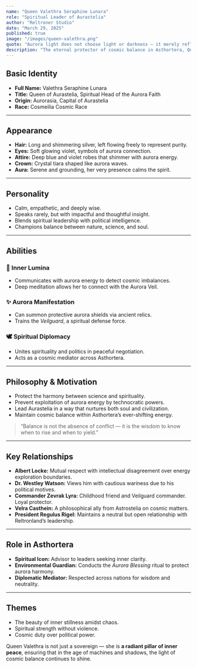 ```yaml
---
name: "Queen Valethra Seraphine Lunara"
role: "Spiritual Leader of Aurastelia"
author: "Reltroner Studio"
date: "March 29, 2025"
published: true
image: "/images/queen-valethra.png"
quote: "Aurora light does not choose light or darkness — it merely reflects the state of our hearts."
description: "The eternal protector of cosmic balance in Asthortera, Queen Valethra bridges science and spiritual harmony with empathy, grace, and commanding serenity."
---
```


## Basic Identity
- **Full Name:** Valethra Seraphine Lunara  
- **Title:** Queen of Aurastelia, Spiritual Head of the Aurora Faith  
- **Origin:** Aurorasia, Capital of Aurastelia  
- **Race:** Cosmeilia Cosmic Race

---

## Appearance
- **Hair:** Long and shimmering silver, left flowing freely to represent purity.  
- **Eyes:** Soft glowing violet, symbols of aurora connection.  
- **Attire:** Deep blue and violet robes that shimmer with aurora energy.  
- **Crown:** Crystal tiara shaped like aurora waves.  
- **Aura:** Serene and grounding, her very presence calms the spirit.

---

## Personality
- Calm, empathetic, and deeply wise.  
- Speaks rarely, but with impactful and thoughtful insight.  
- Blends spiritual leadership with political intelligence.  
- Champions balance between nature, science, and soul.

---

## Abilities
### 🌌 Inner Lumina
- Communicates with aurora energy to detect cosmic imbalances.  
- Deep meditation allows her to connect with the Aurora Veil.

### ✨ Aurora Manifestation
- Can summon protective aurora shields via ancient relics.  
- Trains the *Veilguard*, a spiritual defense force.

### 🕊️ Spiritual Diplomacy
- Unites spirituality and politics in peaceful negotiation.  
- Acts as a cosmic mediator across Asthortera.

---

## Philosophy & Motivation
- Protect the harmony between science and spirituality.  
- Prevent exploitation of aurora energy by technocratic powers.  
- Lead Aurastelia in a way that nurtures both soul and civilization.  
- Maintain cosmic balance within Asthortera’s ever-shifting energy.

> “Balance is not the absence of conflict — it is the wisdom to know when to rise and when to yield.”

---

## Key Relationships
- **Albert Locke:** Mutual respect with intellectual disagreement over energy exploration boundaries.  
- **Dr. Westley Watson:** Views him with cautious wariness due to his political motives.  
- **Commander Zevrak Lyra:** Childhood friend and Veilguard commander. Loyal protector.  
- **Velra Casthein:** A philosophical ally from Astrostelia on cosmic matters.  
- **President Regulus Rigel:** Maintains a neutral but open relationship with Reltronland’s leadership.

---

## Role in Asthortera
- **Spiritual Icon:** Advisor to leaders seeking inner clarity.  
- **Environmental Guardian:** Conducts the *Aurora Blessing* ritual to protect aurora harmony.  
- **Diplomatic Mediator:** Respected across nations for wisdom and neutrality.

---

## Themes
- The beauty of inner stillness amidst chaos.  
- Spiritual strength without violence.  
- Cosmic duty over political power.

Queen Valethra is not just a sovereign — she is **a radiant pillar of inner peace**, ensuring that in the age of machines and shadows, the light of cosmic balance continues to shine.
